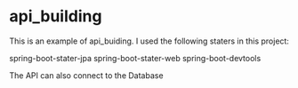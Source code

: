 # api_building

This is an example of api_buiding. I used the following staters in this project:

spring-boot-stater-jpa
spring-boot-stater-web
spring-boot-devtools

The API can also connect to the Database

